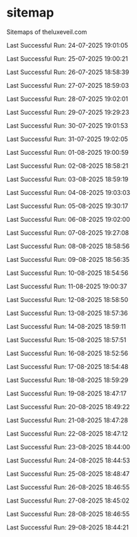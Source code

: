 # sitemap
Sitemaps of theluxeveil.com

Last Successful Run: 24-07-2025 19:01:05

Last Successful Run: 25-07-2025 19:00:21

Last Successful Run: 26-07-2025 18:58:39

Last Successful Run: 27-07-2025 18:59:03

Last Successful Run: 28-07-2025 19:02:01

Last Successful Run: 29-07-2025 19:29:23

Last Successful Run: 30-07-2025 19:01:53

Last Successful Run: 31-07-2025 19:02:05

Last Successful Run: 01-08-2025 19:00:59

Last Successful Run: 02-08-2025 18:58:21

Last Successful Run: 03-08-2025 18:59:19

Last Successful Run: 04-08-2025 19:03:03

Last Successful Run: 05-08-2025 19:30:17

Last Successful Run: 06-08-2025 19:02:00

Last Successful Run: 07-08-2025 19:27:08

Last Successful Run: 08-08-2025 18:58:56

Last Successful Run: 09-08-2025 18:56:35

Last Successful Run: 10-08-2025 18:54:56

Last Successful Run: 11-08-2025 19:00:37

Last Successful Run: 12-08-2025 18:58:50

Last Successful Run: 13-08-2025 18:57:36

Last Successful Run: 14-08-2025 18:59:11

Last Successful Run: 15-08-2025 18:57:51

Last Successful Run: 16-08-2025 18:52:56

Last Successful Run: 17-08-2025 18:54:48

Last Successful Run: 18-08-2025 18:59:29

Last Successful Run: 19-08-2025 18:47:17

Last Successful Run: 20-08-2025 18:49:22

Last Successful Run: 21-08-2025 18:47:28

Last Successful Run: 22-08-2025 18:47:12

Last Successful Run: 23-08-2025 18:44:00

Last Successful Run: 24-08-2025 18:44:53

Last Successful Run: 25-08-2025 18:48:47

Last Successful Run: 26-08-2025 18:46:55

Last Successful Run: 27-08-2025 18:45:02

Last Successful Run: 28-08-2025 18:46:55

Last Successful Run: 29-08-2025 18:44:21
